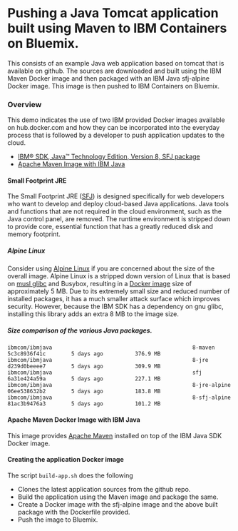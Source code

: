 # Pushing a Java Tomcat application built using Maven to IBM Containers on Bluemix.

This consists of an example Java web application based on tomcat that is available on github. The sources are downloaded and built using the IBM Maven Docker image and then packaged with an IBM Java sfj-alpine Docker image. This image is then pushed to IBM Containers on Bluemix. 

### Overview

This demo indicates the use of two IBM provided Docker images available on hub.docker.com and how they can be incorporated into the everyday process that is followed by a developer to push application updates to the cloud.

* [IBM® SDK, Java™ Technology Edition, Version 8, SFJ package](https://hub.docker.com/r/ibmcom/ibmjava/tags/)
* [Apache Maven Image with IBM Java](https://hub.docker.com/r/ibmcom/ibmjava/tags/)

#### Small Footprint JRE

The Small Footprint JRE ([SFJ](http://www.ibm.com/support/knowledgecenter/en/SSYKE2_8.0.0/com.ibm.java.lnx.80.doc/user/small_jre.html)) is designed specifically for web developers who want to develop and deploy cloud-based Java applications. Java tools and functions that are not required in the cloud environment, such as the Java control panel, are removed. The runtime environment is stripped down to provide core, essential function that has a greatly reduced disk and memory footprint.

##### Alpine Linux

Consider using [Alpine Linux](http://alpinelinux.org/) if you are concerned about the size of the overall image. Alpine Linux is a stripped down version of Linux that is based on [musl glibc](http://wiki.musl-libc.org/wiki/Functional_differences_from_glibc) and Busybox, resulting in a [Docker image](https://hub.docker.com/_/alpine/) size of approximately 5 MB. Due to its extremely small size and reduced number of installed packages, it has a much smaller attack surface which improves security. However, because the IBM SDK has a dependency on gnu glibc, installing this library adds an extra 8 MB to the image size.

##### Size comparison of the various Java packages.

```console
ibmcom/ibmjava                                            8-maven             5c3c8936f41c        5 days ago          376.9 MB
ibmcom/ibmjava                                            8-jre               d239d0beeee7        5 days ago          309.9 MB
ibmcom/ibmjava                                            sfj                 6a31e424a59a        5 days ago          227.1 MB
ibmcom/ibmjava                                            8-jre-alpine        06ee538632b2        5 days ago          183.8 MB
ibmcom/ibmjava                                            8-sfj-alpine        81ac3b9476a3        5 days ago          101.2 MB
```

#### Apache Maven Docker Image with IBM Java

This image provides [Apache Maven](http://apache.osuosl.org/maven/maven-3/3.3.9/binaries/) installed on top of the IBM Java SDK Docker image.


#### Creating the application Docker image

The script `build-app.sh` does the following

* Clones the latest application sources from the github repo.
* Build the application using the Maven image and package the same.
* Create a Docker image with the sfj-alpine image and the above built package with the Dockerfile provided.
* Push the image to Bluemix.
